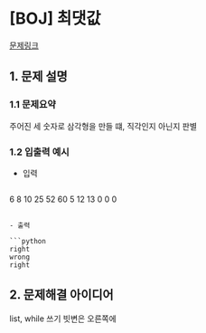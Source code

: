 # [BOJ] 최댓값

[문제링크](https://www.acmicpc.net/problem/4153)

## 1. 문제 설명
### 1.1 문제요약

주어진 세 숫자로 삼각형을 만들 떄, 직각인지 아닌지 판별

### 1.2 입출력 예시

- 입력

  ```python
6 8 10
25 52 60
5 12 13
0 0 0
  ```

- 출력

  ```python
right
wrong
right
  ```


## 2. 문제해결 아이디어
list, while 쓰기 빗변은 오른쪽에